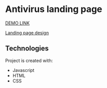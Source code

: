 # Antivirus landing page

[DEMO LINK](https://NadiiaKoch.github.io/antivirus-landing-page/)

[Landing page design](<https://www.figma.com/design/Pk3igQ9cI9VU84KlN90fNE/test_front-end-(Copy)?node-id=0-1&node-type=canvas&t=QYWhqb8aXt68rJXV-0>)

## Technologies

Project is created with:

- Javascript
- HTML
- CSS
